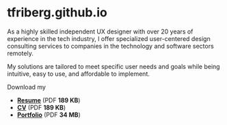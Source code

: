 # tfriberg.github.io
As a highly skilled independent UX designer with over 20 years of experience in the tech industry, I offer specialized user-centered design consulting services to companies in the technology and software sectors remotely.

My solutions are tailored to meet specific user needs and goals while being intuitive, easy to use, and affordable to implement.

Download my
* [**Resume**](https://tinyurl.com/dsgnpndgresume) (PDF **189 KB**)
* [**CV**](https://tinyurl.com/dsgnpndgcv) (PDF **189 KB**)
* [**Portfolio**](https://tinyurl.com/dsgnpndgporfolio) (PDF **34 MB**)

